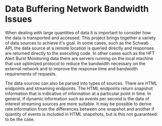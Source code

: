 # Data Buffering Network Bandwidth Issues

When dealing with large quantities of data it is important to consider how the data is transported and accessed.  This project brings together a variety of data sources to achieve it's goal.  In some cases, such as the Schwab API, the data source at a remote location is queried directly and responses are returned directly to the executing code.  In other cases such as the HFT Alert Burst Monitoring data there are servers running on the local machine that use optimized protocol to reduce the bandwidth necessary on the external network and to improve the response time and bandwidth requirements of requests.&#x20;

The data sources can also be parsed into types of sources.  There are HTML endpoints and streaming endpoints.  The HTML endpoints return snapshot information that is indicative of information at a particular point in time. In general, if dynamic information such as events per second is the data of interest streaming sources are more suitable.  It may be possible to derive rate information from the differences between one snapshot and another if quantity of events is included in HTML snapshots, but is this not guaranteed to be the case.
